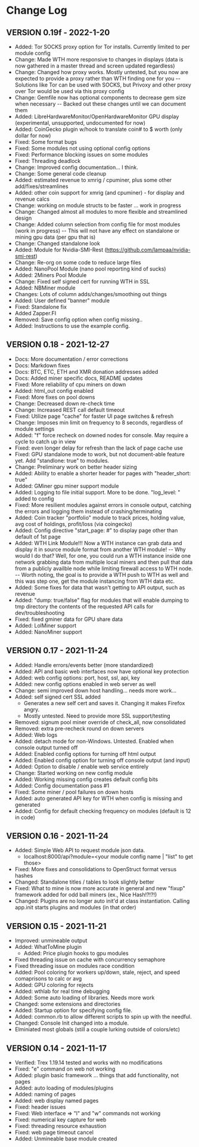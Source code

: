 # Change Log

## VERSION 0.19f - 2022-1-20
- Added: Tor SOCKS proxy option for Tor installs.  Currently limited to per module config
- Change: Made WTH more responsive to changes in displays (data is now gathered in a master thread and screen updated regardless)
- Change: Changed how proxy works.  Mostly untested, but you now are expected to provide a proxy rather than WTH finding one for you
-- Solutions like Tor can be used with SOCKS, but Privoxy and other proxy over Tor would be used via this proxy config
- Change: Gemfile now has optional components to decrease gem size when necessary
-- Backed out these changes until we can document them
- Added: LibreHardwareMonitor/OpenHardwareMonitor GPU display (experimental, unsupported, undocumented for now)
- Added: CoinGecko plugin w/hook to translate coin# to $ worth (only dollar for now)
- Fixed: Some format bugs
- Fixed: Some modules not using optional config options
- Fixed: Performance blocking issues on some modules
- Fixed: Threading deadlock
- Change: Improved config documentation... I think.
- Change: Some general code cleanup
- Added: estimated revenue to xmrig / cpuminer, plus some other add/fixes/streamlines
- Added: other coin support for xmrig (and cpuminer) - for display and revenue calcs
- Change: working on module structs to be faster ... work in progress
- Change: Changed almost all modules to more flexible and streamlined design
- Change: Added column selection from config file for most modules (work in progress)
-- This will not have any effect on standalone or mining gpu data (per gpu that is)
- Change: Changed standalone look
- Added: Module for Nvidia-SMI-Rest (https://github.com/lampaa/nvidia-smi-rest)
- Change: Re-org on some code to reduce large files
- Added: NanoPool Module (nano pool reporting kind of sucks)
- Added: 2Miners Pool Module
- Change: Fixed self signed cert for running WTH in SSL
- Added: NBMiner module
- Changes: Lots of column adds/changes/smoothing out things
- Added: User defined "banner" module
- Fixed: Standalone fix
- Added Zapper.FI
- Removed: Save config option when config missing..
- Added: Instructions to use the example config.

## VERSION 0.18 - 2021-12-27
- Docs: More documentation / error corrections
- Docs: Markdown fixes
- Docs: BTC, ETC, ETH and XMR donation addresses added
- Docs: Added miner specific docs, README updates
- Fixed: More reliability of cpu miners on down
- Added: html_out config enabled
- Fixed: More fixes on pool downs
- Change: Decreased down re-check time
- Change: Increased REST call default timeout
- Fixed: Utilize page "cache" for faster UI page switches & refresh
- Change: Imposes min limit on frequency to 8 seconds, regardless of module settings
- Added: "f" force recheck on downed nodes for console.  May require a cycle to catch up in view
- Fixed: even longer delay for refresh than the lack of page cache use
- Fixed: GPU standalone mode to work, but not document-able feature yet.  Add "standlone: true" to modules.
- Change: Preliminary work on better header sizing
- Added: Ability to enable a shorter header for pages with "header_short: true"
- Added: GMiner gpu miner support module
- Added: Logging to file initial support.  More to be done.  "log_level: <level>" added to config
- Fixed: More resilient modules against errors in console output, catching the errors and logging them instead of crashing/terminating
- Added: Coin tracker "portfolio" module to track prices, holding value, avg cost of holdings, profit/loss (via coingecko)
- Added: Config directive "start_page: #" to display page other than default of 1st page
- Added: WTH Link Module!!!  Now a WTH instance can grab data and display it in source module format from another WTH module!
-- Why would I do that?  Well, for one, you could run a WTH instance inside one network grabbing data from multiple local miners and then pull that data from a publicly availble node while limiting firewall access to WTH node.
-- Worth noting, the goal is to provide a WTH push to WTH as well and this was step one, get the module instancing from WTH data etc.
- Added: Some fixes for data that wasn't getting to API output, such as revenue
- Added: "dump: true/false" flag for modules that will enable dumping to tmp directory the contents of the requested API calls for dev/troubleshooting
- Fixed: fixed gminer data for GPU share data
- Added: LolMiner support
- Added: NanoMiner support

## VERSION 0.17 - 2021-11-24
- Added: Handle errors/events better (more standardized)
- Added: API and basic web interfaces now have optional key protection
- Added: web config options: port, host, ssl, api, key
- Added: new config options enabled in web server as well
- Change: semi improved down host handling... needs more work...
- Added: self signed cert SSL added
    - Generates a new self cert and saves it.  Changing it makes Firefox angry.
    - Mostly untested.  Need to provide more SSL support/testing
- Removed: signum pool miner override of check_all, now consolidated
- Removed: extra pre-recheck round on down servers
- Added: Web logs
- Added: detach mode for non-Windows.  Untested.  Enabled when console output turned off
- Added: Enabled config options for turning off html output
- Added: Enabled config option for turning off console output (and input)
- Added: Option to disable / enable web service entirely
- Change:  Started working on new config module
- Added: Working missing config creates default config bits
- Added: Config documentation pass #1
- Fixed: Some miner / pool failures on down hosts
- Added: auto generated API key for WTH when config is missing and generated
- Added: Config for default checking frequency on modules (default is 12 in code)

## VERSION 0.16 - 2021-11-24
- Added: Simple Web API to request module json data.
    - localhost:8000/api?module=<your module config name | "list" to get those>
- Fixed: More fixes and consolidations to OpenStruct format versus hashes
- Changed: Standalone titles / tables to look slightly better
- Fixed: What to mine is now more accurate in general and new "fixup" framework added for odd ball miners (ex., Nice Hash!?!?!)
- Changed: Plugins are no longer auto init'd at class instantiation.  Calling app.init starts plugins and modules (in that order)

## VERSION 0.15 - 2021-11-21
- Improved: unmineable output
- Added: WhatToMine plugin
    - Added: Price plugin hooks to gpu modules
- Fixed threading issue on cache with concurrency semaphore
- Fixed threading issue on modules race condition
- Added: Pool coloring for workers up/down, stale, reject, and speed comaprisons to calc or avg
- Added: GPU coloring for rejects
- Added: wthlab for real time debugging
- Added: Some auto loading of libraries. Needs more work
- Changed: some extensions and directories
- Added: Startup option for specifying config file.
- Added: common.rb to allow different scripts to spin up with the needful.
- Changed: Console Init changed into a module.
- Elminiated most globals (still a couple lurking outside of colors/etc)

## VERSION 0.14 - 2021-11-17
- Verified: Trex 1.19.14 tested and works with no modifications
- Fixed: "e" command on web not working
- Added: plugin basic framework ... things that add functionality, not pages
- Added: auto loading of modules/plugins
- Added: naming of pages
- Added: web display named pages
- Fixed: header issues
- Fixed: Web interface => "l" and "w" commands not working
- Fixed: numerical key capture for web
- Fixed: threading resource exhaustion
- Fixed: web page timeout cancel
- Added: Unmineable base module created
